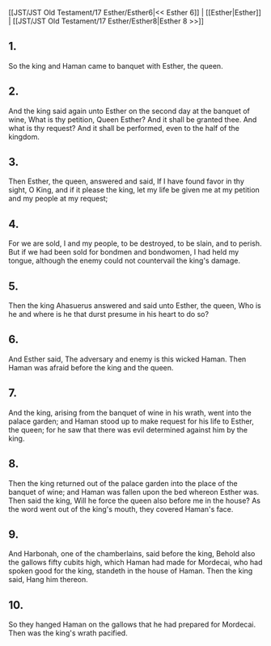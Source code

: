 [[JST/JST Old Testament/17 Esther/Esther6|<< Esther 6]] | [[Esther|Esther]] | [[JST/JST Old Testament/17 Esther/Esther8|Esther 8 >>]]
## 1.
So the king and Haman came to banquet with Esther, the queen.
## 2.
And the king said again unto Esther on the second day at the banquet of wine, What is thy petition, Queen Esther? And it shall be granted thee. And what is thy request? And it shall be performed, even to the half of the kingdom.
## 3.
Then Esther, the queen, answered and said, If I have found favor in thy sight, O King, and if it please the king, let my life be given me at my petition and my people at my request;
## 4.
For we are sold, I and my people, to be destroyed, to be slain, and to perish. But if we had been sold for bondmen and bondwomen, I had held my tongue, although the enemy could not countervail the king\'s damage.
## 5.
Then the king Ahasuerus answered and said unto Esther, the queen, Who is he and where is he that durst presume in his heart to do so?
## 6.
And Esther said, The adversary and enemy is this wicked Haman. Then Haman was afraid before the king and the queen.
## 7.
And the king, arising from the banquet of wine in his wrath, went into the palace garden; and Haman stood up to make request for his life to Esther, the queen; for he saw that there was evil determined against him by the king.
## 8.
Then the king returned out of the palace garden into the place of the banquet of wine; and Haman was fallen upon the bed whereon Esther was. Then said the king, Will he force the queen also before me in the house? As the word went out of the king\'s mouth, they covered Haman\'s face.
## 9.
And Harbonah, one of the chamberlains, said before the king, Behold also the gallows fifty cubits high, which Haman had made for Mordecai, who had spoken good for the king, standeth in the house of Haman. Then the king said, Hang him thereon.
## 10.
So they hanged Haman on the gallows that he had prepared for Mordecai. Then was the king\'s wrath pacified.

